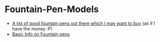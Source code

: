 # Fountain-Pen-Models
* [A list of good fountain pens out there which I may want to buy](the-list.md) (as if I have the money :P)
* [Basic Info on Fountain pens](main.md)
